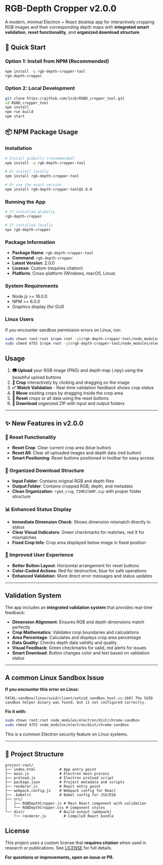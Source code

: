 # RGB-Depth Cropper v2.0.0

A modern, minimal Electron + React desktop app for interactively cropping RGB images and their corresponding depth maps with **integrated smart validation**, **reset functionality**, and **organized download structure**.

## 🚀 Quick Start

### Option 1: Install from NPM (Recommended)

```bash
npm install -g rgb-depth-cropper-tool
rgb-depth-cropper
```

### Option 2: Local Development

```bash
git clone https://github.com/1ssb/RGBD_cropper_tool.git
cd RGBD_cropper_tool
npm install
npm run build
npm start
```

## 📦 NPM Package Usage

### Installation

```bash
# Install globally (recommended)
npm install -g rgb-depth-cropper-tool

# Or install locally
npm install rgb-depth-cropper-tool

# Or use the exact version
npm install rgb-depth-cropper-tool@2.0.0
```

### Running the App

```bash
# If installed globally
rgb-depth-cropper

# If installed locally
npx rgb-depth-cropper
```

### Package Information

- **Package Name**: `rgb-depth-cropper-tool`
- **Command**: `rgb-depth-cropper`
- **Latest Version**: 2.0.0
- **License**: Custom (requires citation)
- **Platform**: Cross-platform (Windows, macOS, Linux)

### System Requirements

- Node.js >= 16.0.0
- NPM >= 6.0.0
- Graphics display (for GUI)

### Linux Users

If you encounter sandbox permission errors on Linux, run:

```bash
sudo chown root:root $(npm root -g)/rgb-depth-cropper-tool/node_modules/electron/dist/chrome-sandbox
sudo chmod 4755 $(npm root -g)/rgb-depth-cropper-tool/node_modules/electron/dist/chrome-sandbox
```

## Usage

1. **📷 Upload** your RGB image (PNG) and depth map (.npy) using the beautiful upload buttons
2. **🎯 Crop** interactively by clicking and dragging on the image
3. **✅ Watch Validation** - Real-time validation feedback shows crop status
4. **🔄 Move** existing crops by dragging inside the crop area
5. **🔄 Reset** crops or all data using the reset buttons
6. **💾 Download** organized ZIP with input and output folders

---

## ✨ New Features in v2.0.0

### 🔄 Reset Functionality
- **Reset Crop**: Clear current crop area (blue button)
- **Reset All**: Clear all uploaded images and depth data (red button)
- **Smart Positioning**: Reset buttons positioned in toolbar for easy access

### 📁 Organized Download Structure
- **Input Folder**: Contains original RGB and depth files
- **Output Folder**: Contains cropped RGB, depth, and metadata
- **Clean Organization**: `rgbd_crop_TIMESTAMP.zip` with proper folder structure

### 📊 Enhanced Status Display
- **Immediate Dimension Check**: Shows dimension mismatch directly in status
- **Clear Visual Indicators**: Green checkmarks for matches, red X for mismatches
- **Fixed Crop Info**: Crop area displayed below image in fixed position

### 🎨 Improved User Experience
- **Better Button Layout**: Horizontal arrangement for reset buttons
- **Color-Coded Actions**: Red for destructive, blue for safe operations
- **Enhanced Validation**: More direct error messages and status updates

---

## Validation System

The app includes an **integrated validation system** that provides real-time feedback:

- **Dimension Alignment**: Ensures RGB and depth dimensions match perfectly
- **Crop Mathematics**: Validates crop boundaries and calculations
- **Area Percentage**: Calculates and displays crop area percentage
- **Data Quality**: Checks depth data validity and quality
- **Visual Feedback**: Green checkmarks for valid, red alerts for issues
- **Smart Download**: Button changes color and text based on validation status

---

## A common Linux Sandbox Issue

**If you encounter this error on Linux:**

```
FATAL:sandbox/linux/suid/client/setuid_sandbox_host.cc:169] The SUID sandbox helper binary was found, but is not configured correctly.
```

**Fix it with:**

```bash
sudo chown root:root node_modules/electron/dist/chrome-sandbox
sudo chmod 4755 node_modules/electron/dist/chrome-sandbox
```

This is a common Electron security feature on Linux systems.

---

## 📁 Project Structure

```text
project-root/
├── index.html           # App entry point
├── main.js              # Electron main process
├── preload.js           # Electron preload script
├── package.json         # Project metadata and scripts
├── renderer.js          # React entry point
├── webpack.config.js    # Webpack config for React
├── .babelrc             # Babel config for JSX/ES6
├── src/
│   ├── RGBDepthCropper.js # Main React component with validation
│   └── RGBDepthCropper.css # Component styles
└── dist/                # Build output (webpack)
    └── renderer.js        # Compiled React bundle
```

## License

This project uses a custom license that **requires citation** when used in research or publications. See [LICENSE](./LICENSE) for full details.

**For questions or improvements, open an issue or PR.**
